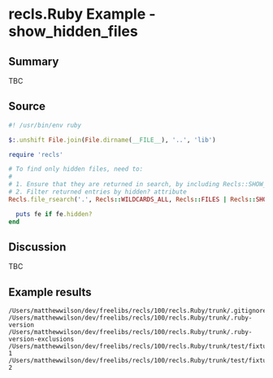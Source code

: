 # recls.Ruby Example - **show_hidden_files**

## Summary

TBC

## Source

```ruby
#! /usr/bin/env ruby

$:.unshift File.join(File.dirname(__FILE__), '..', 'lib')

require 'recls'

# To find only hidden files, need to:
#
# 1. Ensure that they are returned in search, by including Recls::SHOW_HIDDEN
# 2. Filter returned entries by hidden? attribute
Recls.file_rsearch('.', Recls::WILDCARDS_ALL, Recls::FILES | Recls::SHOW_HIDDEN).each do |fe|

  puts fe if fe.hidden?
end
```

## Discussion

TBC

## Example results

```
/Users/matthewwilson/dev/freelibs/recls/100/recls.Ruby/trunk/.gitignore
/Users/matthewwilson/dev/freelibs/recls/100/recls.Ruby/trunk/.ruby-version
/Users/matthewwilson/dev/freelibs/recls/100/recls.Ruby/trunk/.ruby-version-exclusions
/Users/matthewwilson/dev/freelibs/recls/100/recls.Ruby/trunk/test/fixtures/hidden/.file-1
/Users/matthewwilson/dev/freelibs/recls/100/recls.Ruby/trunk/test/fixtures/hidden/.file-2
```


<!-- ########################### end of file ########################### -->


